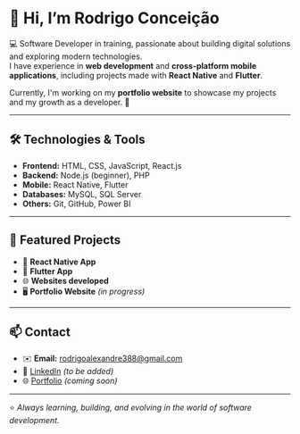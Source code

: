 # 👋 Hi, I’m Rodrigo Conceição

💻 Software Developer in training, passionate about building digital solutions and exploring modern technologies.  
I have experience in **web development** and **cross-platform mobile applications**, including projects made with **React Native** and **Flutter**.

Currently, I'm working on my **portfolio website** to showcase my projects and my growth as a developer. 🚀

---

## 🛠️ Technologies & Tools  
- **Frontend:** HTML, CSS, JavaScript, React.js  
- **Backend:** Node.js (beginner), PHP  
- **Mobile:** React Native, Flutter  
- **Databases:** MySQL, SQL Server  
- **Others:** Git, GitHub, Power BI  

---

## 📂 Featured Projects  
- 📱 **React Native App**  
- 📱 **Flutter App**  
- 🌐 **Websites developed**  
- 🖥️ **Portfolio Website** *(in progress)*  

---

## 📫 Contact  
- ✉️ **Email:** rodrigoalexandre388@gmail.com  
- 💼 [LinkedIn](#) *(to be added)*  
- 🌐 [Portfolio](#) *(coming soon)*  

---

⭐ *Always learning, building, and evolving in the world of software development.*
